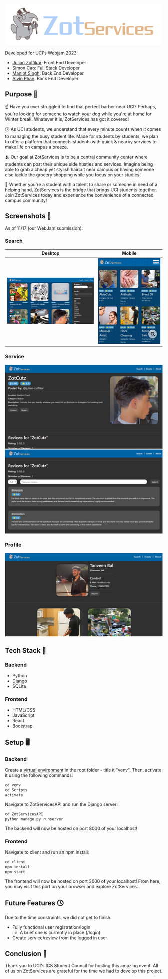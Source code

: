 ![ZotServices](https://github.com/julian-z/ZotServices/blob/main/client/src/static/zotservices.png)

Developed for UCI's Webjam 2023.
- [Julian Zulfikar](https://github.com/julian-z): Front End Developer
- [Simon Cao](https://github.com/simonxcao): Full Stack Developer
- [Manjot Singh](https://github.com/ManjotSingh18): Back End Developer
- [Alvin Phan](https://github.com/alvinatp): Back End Developer

## Purpose 🚀
☝️ Have you ever struggled to find that perfect barber near UCI? Perhaps, you're looking for someone to watch your dog while you're at home for Winter break. Whatever it is, ZotServices has got it covered!

🕓 As UCI students, we understand that every minute counts when it comes to managing the busy student life. Made for students by students, we plan to offer a platform that connects students with quick & nearby services to make life on campus a breeze.

🫂 Our goal at ZotServices is to be a central community center where students can post their unique side hustles and services. Imagine being able to grab a cheap yet stylish haircut near campus or having someone else tackle the grocery shopping while you focus on your studies!

🤝 Whether you're a student with a talent to share or someone in need of a helping hand, ZotServices is the bridge that brings UCI students together. Join ZotServices today and experience the convenience of a connected campus community!

## Screenshots 🎥
As of 11/17 (our WebJam submission):
### Search
Desktop | Mobile
:-------------------------:|:-------------------------:
![Search Page (Desktop)](https://github.com/julian-z/ZotServices/blob/main/readme/search.png)  |  ![Search Page (Mobile)](https://github.com/julian-z/ZotServices/blob/main/readme/searchmobile.gif)

### Service
![Service Page (1)](https://github.com/julian-z/ZotServices/blob/main/readme/service1.png) ![Service Page (2)](https://github.com/julian-z/ZotServices/blob/main/readme/service2.png)

### Profile
![Profile Page (1)](https://github.com/julian-z/ZotServices/blob/main/readme/profile.png)

## Tech Stack 🤖

### Backend
- Python
- Django
- SQLite
### Frontend
- HTML/CSS
- JavaScript
- React
- Bootstrap

## Setup 🖥️

### Backend
Create a [virtual environment](https://docs.python.org/3/library/venv.html) in the root folder - title it "venv". Then, activate it using the following commands:
```
cd venv
cd Scripts
activate
```
Navigate to ZotServicesAPI and run the Django server:
```
cd ZotServicesAPI
python manage.py runserver
```
The backend will now be hosted on port 8000 of your localhost!

### Frontend
Navigate to client and run an npm install:
```
cd client
npm install
npm start
```
The frontend will now be hosted on port 3000 of your localhost! From here, you may visit this port on your browser and explore ZotServices.

## Future Features 🕓
Due to the time constraints, we did not get to finish:
- Fully functional user registration/login
  - A brief one is currently in place (/login)
- Create service/review from the logged in user

## Conclusion 👋
Thank you to UCI's ICS Student Council for hosting this amazing event! All of us on ZotServices are grateful for the time we had to develop this project.